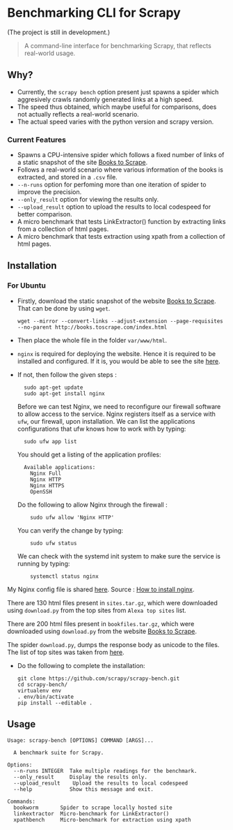 # Benchmarking CLI for Scrapy
(The project is still in development.)

>A command-line interface for benchmarking Scrapy, that reflects real-world usage.

## Why?

* Currently, the `scrapy bench` option present just spawns a spider which aggresively crawls randomly generated links at a high speed. 
* The speed thus obtained, which maybe useful for comparisons, does not actually reflects a real-world scenario.
* The actual speed varies with the python version and scrapy version.

### Current Features 
* Spawns a CPU-intensive spider which follows a fixed number of links of a static snapshot of the site [Books to Scrape](http://books.toscrape.com/index.html).
* Follows a real-world scenario where various information of the books is extracted, and stored in a `.csv` file.
* `--n-runs` option for perfoming more than one iteration of spider to improve the precision.
* `--only_result` option for viewing the results only.
* `--upload_result` option to upload the results to local codespeed for better comparison.
* A micro benchmark that tests LinkExtractor() function by extracting links from a collection of html pages.
* A micro benchmark that tests extraction using xpath from a collection of html pages.

## Installation

### For Ubuntu

* Firstly, download the static snapshot of the website [Books to Scrape](http://books.toscrape.com/index.html). That can be done by using `wget`.

    `wget --mirror --convert-links --adjust-extension --page-requisites --no-parent http://books.toscrape.com/index.html`

* Then place the whole file in the folder `var/www/html`.
* `nginx` is required for deploying the website. Hence it is required to be installed and configured. If it is, you would be able to see the site [here](http://localhost/books.toscrape.com/index.html). 
* If not, then follow the given steps :
        
        sudo apt-get update
        sudo apt-get install nginx
  
  Before we can test Nginx, we need to reconfigure our firewall software to allow access to the service. Nginx registers itself as a service with `ufw`, our firewall, upon installation.
  We can list the applications configurations that ufw knows how to work with by typing:

        sudo ufw app list

    You should get a listing of the application profiles:

        Available applications:
          Nginx Full
          Nginx HTTP
          Nginx HTTPS
          OpenSSH
   
   Do the following to allow Nginx through the firewall : 
          
          sudo ufw allow 'Nginx HTTP'
   
   You can verify the change by typing:

          sudo ufw status
   
   We can check with the systemd init system to make sure the service is running by typing:

          systemctl status nginx

  
My Nginx config file is shared [here](https://github.com/scrapy/scrapy-bench/blob/master/nginx.conf).
 Source : [How to install nginx](https://www.digitalocean.com/community/tutorials/how-to-install-nginx-on-ubuntu-16-04).

There are 130 html files present in `sites.tar.gz`, which were downloaded using `download.py` from the top sites from `Alexa top sites` list.

There are 200 html files present in `bookfiles.tar.gz`, which were downloaded using `download.py` from the website [Books to Scrape](http://books.toscrape.com/index.html).

The spider `download.py`, dumps the response body as unicode to the files. The list of top sites was taken from [here](http://s3.amazonaws.com/alexa-static/top-1m.csv.zip).

* Do the following to complete the installation:
    
      git clone https://github.com/scrapy/scrapy-bench.git  
      cd scrapy-bench/  
      virtualenv env  
      . env/bin/activate   
      pip install --editable .
          
## Usage
  
	Usage: scrapy-bench [OPTIONS] COMMAND [ARGS]...

	  A benchmark suite for Scrapy.

	Options:
	  --n-runs INTEGER  Take multiple readings for the benchmark.
	  --only_result     Display the results only.
	  --upload_result    Upload the results to local codespeed
	  --help            Show this message and exit.

	Commands:
	  bookworm       Spider to scrape locally hosted site
	  linkextractor  Micro-benchmark for LinkExtractor()
	  xpathbench     Micro-benchmark for extraction using xpath


